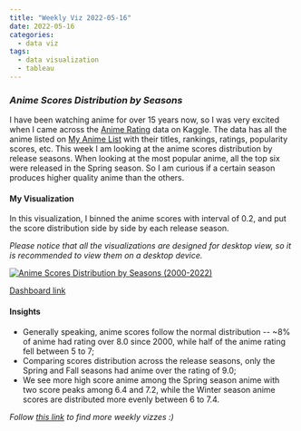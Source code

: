 ```yaml
---
title: "Weekly Viz 2022-05-16"
date: 2022-05-16
categories:
  - data viz
tags:
  - data visualization
  - tableau
---
```


### *Anime Scores Distribution by Seasons*

I have been watching anime for over 15 years now, so I was very excited when I came across the [Anime Rating](https://www.kaggle.com/datasets/aliibrahim10/anime-ratings) data on Kaggle. The data has all the anime listed on [My Anime List](https://myanimelist.net/) with their titles, rankings, ratings, popularity scores, etc. This week I am looking at the anime scores distribution by release seasons. When looking at the most popular anime, all the top six were released in the Spring season. So I am curious if a certain season produces higher quality anime than the others.  

#### My Visualization

In this visualization, I binned the anime scores with interval of 0.2, and put the score distribution side by side by each release season.  

*Please notice that all the visualizations are designed for desktop view, so it is recommended to view them on a desktop device.*  

<div class='tableauPlaceholder' id='viz1652764962100' style='position: relative'>
  <noscript><a href='#'>
    <img alt='Anime Scores Distribution by Seasons (2000-2022) ' src='https:&#47;&#47;public.tableau.com&#47;static&#47;images&#47;20&#47;20220516AnimeScoresDistributionbySeasons&#47;AnimeScoresDistributionbySeasons2000-2022&#47;1_rss.png' style='border: none' />
    </a></noscript>
  <object class='tableauViz'  style='display:none;'>
    <param name='host_url' value='https%3A%2F%2Fpublic.tableau.com%2F' /> 
    <param name='embed_code_version' value='3' />
    <param name='site_root' value='' />
    <param name='name' value='20220516AnimeScoresDistributionbySeasons&#47;AnimeScoresDistributionbySeasons2000-2022' />
    <param name='tabs' value='no' />
    <param name='toolbar' value='yes' />
    <param name='static_image' value='https:&#47;&#47;public.tableau.com&#47;static&#47;images&#47;20&#47;20220516AnimeScoresDistributionbySeasons&#47;AnimeScoresDistributionbySeasons2000-2022&#47;1.png' />
    <param name='animate_transition' value='yes' />
    <param name='display_static_image' value='yes' />
    <param name='display_spinner' value='yes' />
    <param name='display_overlay' value='yes' />
    <param name='display_count' value='yes' />
    <param name='language' value='en-US' />
    <param name='filter' value='publish=yes' />
  </object></div>        
  <script type='text/javascript'>        
  var divElement = document.getElementById('viz1652764962100');        
  var vizElement = divElement.getElementsByTagName('object')[0];         
  if ( divElement.offsetWidth > 800 ) { vizElement.style.width='700px';vizElement.style.height='627px';} else if ( divElement.offsetWidth > 500 ) { vizElement.style.width='700px';vizElement.style.height='627px';} else { vizElement.style.width='100%';vizElement.style.height='727px';}        
  var scriptElement = document.createElement('script');          
  scriptElement.src = 'https://public.tableau.com/javascripts/api/viz_v1.js';   
  vizElement.parentNode.insertBefore(scriptElement, vizElement);             
</script>
  
[Dashboard link](https://public.tableau.com/views/20220516AnimeScoresDistributionbySeasons/AnimeScoresDistributionbySeasons2000-2022?:language=en-US&publish=yes&:display_count=n&:origin=viz_share_link)
  
#### Insights
* Generally speaking, anime scores follow the normal distribution -- ~8% of anime had rating over 8.0 since 2000, while half of the anime rating fell between 5 to 7;  
* Comparing scores distribution across the release seasons, only the Spring and Fall seasons had anime over the rating of 9.0;  
* We see more high score anime among the Spring season anime with two score peaks among 6.4 and 7.2, while the Winter season anime scores are distributed more evenly between 6 to 7.4.
  
*Follow [this link](https://yudong-94.github.io/personal-website/project/WeeklyViz2022/) to find more weekly vizzes :)*
